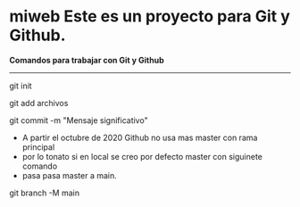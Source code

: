 # miweb Este es un proyecto para Git y Github.
**Comandos para trabajar con Git y Github**
<hr>
git init

git add archivos

git commit -m "Mensaje significativo"  

* A partir el octubre de 2020 Github no usa mas master con rama principal
* por lo tonato si en local se creo por defecto master con siguinete comando 
* pasa pasa master a main.

git branch -M main
